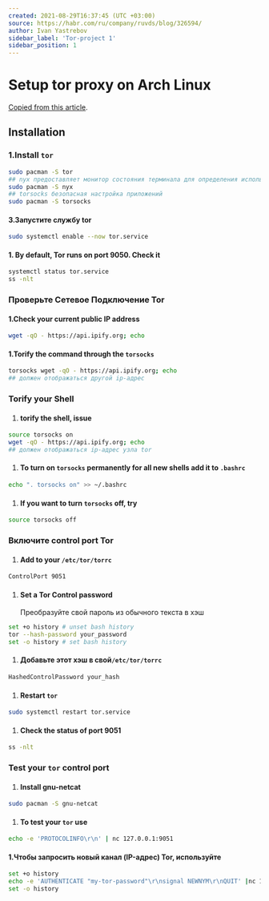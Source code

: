 ```yaml
---
created: 2021-08-29T16:37:45 (UTC +03:00)
source: https://habr.com/ru/company/ruvds/blog/326594/
author: Ivan Yastrebov
sidebar_label: 'Tor-project 1'
sidebar_position: 1
---
```

# Setup tor proxy on Arch Linux

[Copied from this article](https://linuxconfig.org/install-tor-proxy-on-ubuntu-20-04-linux).

## Installation

### 1.Install `tor`

```bash
sudo pacman -S tor
## nyx предоставляет монитор состояния терминала для определения использования полосы пропускания, сведений о подключении и многого другого.
sudo pacman -S nyx
## torsocks безопасная настройка приложений
sudo pacman -S torsocks
```

#### 3.Запустите службу tor

```bash
sudo systemctl enable --now tor.service
```

#### 1. By default, Tor runs on port 9050. Check it

```bash
systemctl status tor.service
ss -nlt
```

### Проверьте Сетевое Подключение Tor

#### 1.Check your current public IP address

```bash
wget -qO - https://api.ipify.org; echo
```

#### 1.Torify the command through the `torsocks`

```bash
torsocks wget -qO - https://api.ipify.org; echo
## должен отображаться другой ip-адрес
```

### Torify your Shell

1. #### torify the shell, issue

```bash
source torsocks on
wget -qO - https://api.ipify.org; echo
## должен отображаться ip-адрес узла tor
```

1. #### To turn on `torsocks` permanently for all new shells add it to `.bashrc`

```bash
echo ". torsocks on" >> ~/.bashrc
```

1. #### If you want to turn `torsocks` off, try

```bash
source torsocks off
```

### Включите **control port** Tor

1. #### Add to your `/etc/tor/torrc`

```bash
ControlPort 9051
```

1. #### Set a Tor Control password

    Преобразуйте свой пароль из обычного текста в хэш

```bash
set +o history # unset bash history
tor --hash-password your_password
set -o history # set bash history
```

1. #### Добавьте этот хэш в свой`/etc/tor/torrc`

```bash
HashedControlPassword your_hash
```

1. #### Restart `tor`

```bash
sudo systemctl restart tor.service
```

1. #### Check the status of port 9051

```bash
ss -nlt
```

### Test your `tor` control port

1. #### Install gnu-netcat

```bash
sudo pacman -S gnu-netcat
```

1. #### To test your `tor` use

```bash
echo -e 'PROTOCOLINFO\r\n' | nc 127.0.0.1:9051
```

#### 1.Чтобы запросить новый канал (IP-адрес)  Tor, используйте

```bash
set +o history
echo -e 'AUTHENTICATE "my-tor-password"\r\nsignal NEWNYM\r\nQUIT' |nc 127.0.0.1 9051
set -o history
```
